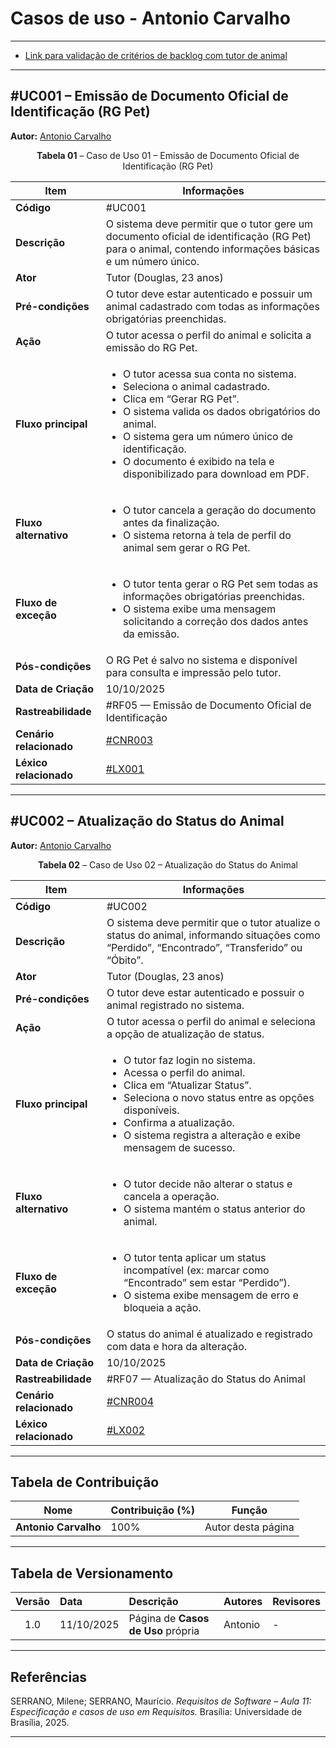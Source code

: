 # Casos de uso - Antonio Carvalho

---

* [Link para validação de critérios de backlog com tutor de animal](https://www.youtube.com/watch?v=9qqIvI8YABc)

---

## #UC001 – Emissão de Documento Oficial de Identificação (RG Pet)

**Autor:** [Antonio Carvalho](https://github.com/antonioscarvalho)

<a id="uc001"></a>

<font><p style="text-align: center">**Tabela 01** – Caso de Uso 01 – Emissão de Documento Oficial de Identificação (RG Pet)</p></font>

| **Item** | **Informações** |
|-----------|----------------|
| **Código** | #UC001 |
| **Descrição** | O sistema deve permitir que o tutor gere um documento oficial de identificação (RG Pet) para o animal, contendo informações básicas e um número único. |
| **Ator** | Tutor (Douglas, 23 anos) |
| **Pré-condições** | O tutor deve estar autenticado e possuir um animal cadastrado com todas as informações obrigatórias preenchidas. |
| **Ação** | O tutor acessa o perfil do animal e solicita a emissão do RG Pet. |
| **Fluxo principal** | <ul><li>O tutor acessa sua conta no sistema.</li><li>Seleciona o animal cadastrado.</li><li>Clica em “Gerar RG Pet”.</li><li>O sistema valida os dados obrigatórios do animal.</li><li>O sistema gera um número único de identificação.</li><li>O documento é exibido na tela e disponibilizado para download em PDF.</li></ul> |
| **Fluxo alternativo** | <ul><li>O tutor cancela a geração do documento antes da finalização.</li><li>O sistema retorna à tela de perfil do animal sem gerar o RG Pet.</li></ul> |
| **Fluxo de exceção** | <ul><li>O tutor tenta gerar o RG Pet sem todas as informações obrigatórias preenchidas.</li><li>O sistema exibe uma mensagem solicitando a correção dos dados antes da emissão.</li></ul> |
| **Pós-condições** | O RG Pet é salvo no sistema e disponível para consulta e impressão pelo tutor. |
| **Data de Criação** | 10/10/2025 |
| **Rastreabilidade** | #RF05 — Emissão de Documento Oficial de Identificação |
| **Cenário relacionado** | [#CNR003](/modelagem/gravacoes/antonio/cenarios.md) |
| **Léxico relacionado** | [#LX001](/modelagem/gravacoes/antonio/lexicos.md) |


---

## #UC002 – Atualização do Status do Animal

**Autor:** [Antonio Carvalho](https://github.com/antonioscarvalho)

<a id="uc002"></a>

<font><p style="text-align: center">**Tabela 02** – Caso de Uso 02 – Atualização do Status do Animal</p></font>

| **Item** | **Informações** |
|-----------|----------------|
| **Código** | #UC002 |
| **Descrição** | O sistema deve permitir que o tutor atualize o status do animal, informando situações como “Perdido”, “Encontrado”, “Transferido” ou “Óbito”. |
| **Ator** | Tutor (Douglas, 23 anos) |
| **Pré-condições** | O tutor deve estar autenticado e possuir o animal registrado no sistema. |
| **Ação** | O tutor acessa o perfil do animal e seleciona a opção de atualização de status. |
| **Fluxo principal** | <ul><li>O tutor faz login no sistema.</li><li>Acessa o perfil do animal.</li><li>Clica em “Atualizar Status”.</li><li>Seleciona o novo status entre as opções disponíveis.</li><li>Confirma a atualização.</li><li>O sistema registra a alteração e exibe mensagem de sucesso.</li></ul> |
| **Fluxo alternativo** | <ul><li>O tutor decide não alterar o status e cancela a operação.</li><li>O sistema mantém o status anterior do animal.</li></ul> |
| **Fluxo de exceção** | <ul><li>O tutor tenta aplicar um status incompatível (ex: marcar como “Encontrado” sem estar “Perdido”).</li><li>O sistema exibe mensagem de erro e bloqueia a ação.</li></ul> |
| **Pós-condições** | O status do animal é atualizado e registrado com data e hora da alteração. |
| **Data de Criação** | 10/10/2025 |
| **Rastreabilidade** | #RF07 — Atualização do Status do Animal |
| **Cenário relacionado** | [#CNR004](/modelagem/gravacoes/antonio/cenarios.md) |
| **Léxico relacionado** | [#LX002](/modelagem/gravacoes/antonio/lexicos.md) |

---

## Tabela de Contribuição

| Nome | Contribuição (%) | Função |
|------|------------------|--------|
| **Antonio Carvalho** | 100% | Autor desta página |

---

## Tabela de Versionamento

| Versão | Data | Descrição | Autores | Revisores |
|:------:|:-----------|:-------------------------------------------|:--------|:-----------|
| 1.0 | 11/10/2025 | Página de **Casos de Uso** própria | Antonio | - |

---

## Referências  

SERRANO, Milene; SERRANO, Maurício. *Requisitos de Software – Aula 11: Especificação e casos de uso em Requisitos.* Brasília: Universidade de Brasília, 2025.

---
